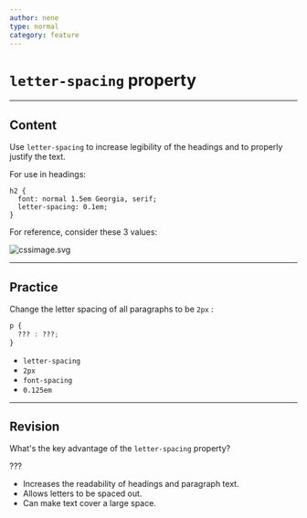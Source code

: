 ```yaml
---
author: nene
type: normal
category: feature
---
```


# `letter-spacing` property


---

## Content

Use `letter-spacing` to increase legibility of the headings and to properly justify the text.

For use in headings:

```plain-text
h2 {
  font: normal 1.5em Georgia, serif;
  letter-spacing: 0.1em;
}
```

For reference, consider these 3 values:

![cssimage.svg](https://img.enkipro.com/9d15db3fdd5ab237f6a1648beae6ae3a.png)


---

## Practice

Change the letter spacing of all paragraphs to be `2px` :

```css
p {
  ??? : ???;
}
```

* `letter-spacing`
* `2px`
* `font-spacing`
* `0.125em`


---

## Revision

What's the key advantage of the `letter-spacing` property?

???

* Increases the readability of headings and paragraph text.
* Allows letters to be spaced out.
* Can make text cover a large space.
